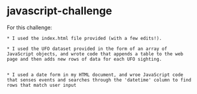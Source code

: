 # javascript-challenge

For this challenge: 

    * I used the index.html file provided (with a few edits!).

    * I used the UFO dataset provided in the form of an array of JavaScript objects, and wrote code that appends a table to the web page and then adds new rows of data for each UFO sighting.


    * I used a date form in my HTML document, and wroe JavaScript code that senses events and searches through the 'datetime' column to find rows that match user input